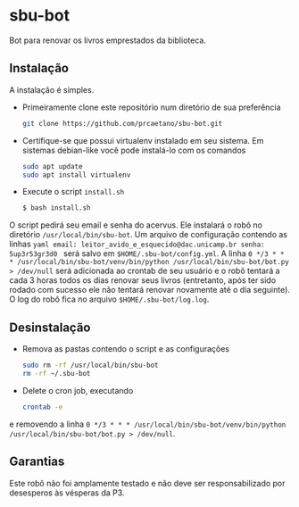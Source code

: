# sbu-bot
Bot para renovar os livros emprestados da biblioteca.

## Instalação
A instalação é simples.

* Primeiramente clone este repositório num diretório de sua preferência
    ```bash
    git clone https://github.com/prcaetano/sbu-bot.git
    ```

* Certifique-se que possui virtualenv instalado em seu sistema. Em sistemas debian-like você pode instalá-lo com os comandos
    ```bash
    sudo apt update
    sudo apt install virtualenv
    ```

* Execute o script `install.sh`
    ```bash
    $ bash install.sh
    ```

O script pedirá seu email e senha do acervus. Ele instalará o robô no diretório `/usr/local/bin/sbu-bot`.
Um arquivo de configuração contendo as linhas
    ```yaml
    email: leitor_avido_e_esquecido@dac.unicamp.br
    senha: 5up3r53gr3d0
    ```
será salvo em `$HOME/.sbu-bot/config.yml`. A linha `0 */3 * * * /usr/local/bin/sbu-bot/venv/bin/python /usr/local/bin/sbu-bot/bot.py > /dev/null` será adicionada ao crontab de seu usuário e o robô tentará a cada 3 horas todos os dias renovar seus livros (entretanto, após ter sido rodado com sucesso ele não tentará renovar novamente até o dia seguinte). O log do robô fica no arquivo `$HOME/.sbu-bot/log.log`.

## Desinstalação

* Remova as pastas contendo o script e as configurações
    ```bash
    sudo rm -rf /usr/local/bin/sbu-bot
    rm -rf ~/.sbu-bot
    ```

* Delete o cron job, executando
    ```bash
    crontab -e
    ```
e removendo a linha `0 */3 * * * /usr/local/bin/sbu-bot/venv/bin/python /usr/local/bin/sbu-bot/bot.py > /dev/null`.

## Garantias
Este robô não foi amplamente testado e não deve ser responsabilizado por desesperos às vésperas da P3.
